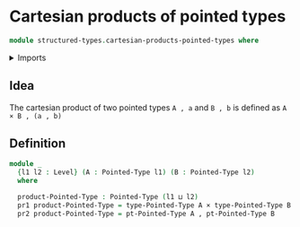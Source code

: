 # Cartesian products of pointed types

```agda
module structured-types.cartesian-products-pointed-types where
```

<details><summary>Imports</summary>

```agda
open import foundation.cartesian-product-types
open import foundation.dependent-pair-types
open import foundation.universe-levels

open import structured-types.pointed-types
```

</details>

## Idea

The cartesian product of two pointed types `A , a` and `B , b` is defined as
`A × B , (a , b)`

## Definition

```agda
module _
  {l1 l2 : Level} (A : Pointed-Type l1) (B : Pointed-Type l2)
  where

  product-Pointed-Type : Pointed-Type (l1 ⊔ l2)
  pr1 product-Pointed-Type = type-Pointed-Type A × type-Pointed-Type B
  pr2 product-Pointed-Type = pt-Pointed-Type A , pt-Pointed-Type B
```
